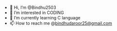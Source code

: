 - 👋 Hi, I’m @Bindhu2503
- 👀 I’m interested in CODING
- 🌱 I’m currently learning C language
- 📫 How to reach me @bindhudaroor25@gmail.com

<!---
Bindhu2503/Bindhu2503 is a ✨ special ✨ repository because its `README.md` (this file) appears on your GitHub profile.
You can click the Preview link to take a look at your changes.
--->
